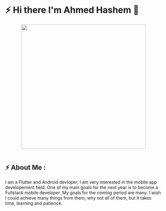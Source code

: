 # ⚡ Hi there I'm Ahmed Hashem 👋

<div align="center">
<img src="https://algorithmman.com/wp-content/uploads/2024/07/Future-Trends-in-Object-Oriented-Programming.gif" width="400px"/>
</div>

<br>

## ⚡ About Me :

I am a Flutter and Android devloper, I am very interested in the mobile app developement field.
One of my main goals for the next year is to become a Fullstack mobile developer.
My goals for the coming period are many. 
I wish I could achieve many things from them, why not all of them, but it takes time, learning and patience.

<br>
